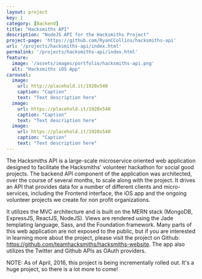```yaml
---
layout: project
key: 1
category: [Backend]
title: "Hacksmiths API"
description: "NodeJS API for the Hacksmiths Project"
project-page: 'https://github.com/RyanCCollins/hacksmiths-api'
url: '/projects/hacksmiths-api/index.html'
permalink: '/projects/hacksmiths-api/index.html'
feature:
  image: '/assets/images/portfolio/hacksmiths-api.png'
  alt: "Hacksmiths iOS App"
carousel:
  image:
    url: http://placehold.it/1920x540
    caption: "Caption"
    text: "Text description here"
  image:
    url: https://placehold.it/1920x540
    caption: "Caption"
    text: "Text description here"
  image:
    url: https://placehold.it/1920x540
    caption: "Caption"
    text: "Text description here"
---
```


The Hacksmiths API is a large-scale microservice oriented web application designed to facilitate the Hacksmiths' volunteer hackathon for social good projects.  The backend API component of the application was architected, over the course of several months, to scale along with the project.  It drives an API that provides data for a number of different clients and micro-services, including the Frontend interface, the iOS app and the ongoing volunteer projects we create for non profit organizations.

It utilizes the MVC architecture and is built on the MERN stack (MongoDB, ExpressJS, ReactJS, NodeJS).  Views are rendered using the Jade templating language, Sass, and the Foundation framework.  Many parts of this web application are not exposed to the public, but if you are interested in learning more about the project, please visit the project on Github: https://github.com/teamhacksmiths/hacksmiths-website.  The app also utilizes the Twitter and Github APIs as OAuth providers.

NOTE: As of April, 2016, this project is being incrementally rolled out.  It's a huge project, so there is a lot more to come!
